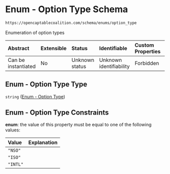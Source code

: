 # Enum - Option Type Schema

```txt
https://opencaptablecoalition.com/schema/enums/option_type
```

Enumeration of option types

| Abstract            | Extensible | Status         | Identifiable            | Custom Properties | Additional Properties | Access Restrictions | Defined In                                                                                 |
| :------------------ | :--------- | :------------- | :---------------------- | :---------------- | :-------------------- | :------------------ | :----------------------------------------------------------------------------------------- |
| Can be instantiated | No         | Unknown status | Unknown identifiability | Forbidden         | Allowed               | none                | [OptionType.schema.json](../../schema/enums/OptionType.schema.json "open original schema") |

## Enum - Option Type Type

`string` ([Enum - Option Type](optiontype.md))

## Enum - Option Type Constraints

**enum**: the value of this property must be equal to one of the following values:

| Value    | Explanation |
| :------- | :---------- |
| `"NSO"`  |             |
| `"ISO"`  |             |
| `"INTL"` |             |
